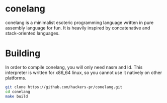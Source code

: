# conelang
conelang is a minimalist esoteric programming language written in pure assembly language for fun. It is heavily inspired by concatenative and stack-oriented languages.

# Building
In order to compile conelang, you will only need nasm and ld. This interpreter is written for x86\_64 linux, so you cannot use it natively on other platforms.
```sh
git clone https://github.com/hackers-pr/conelang.git
cd conelang
make build
```
